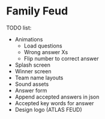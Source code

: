 # Family Feud

TODO list:

- Animations
  - Load questions
  - Wrong answer Xs
  - Flip number to correct answer
- Splash screen
- Winner screen
- Team name layouts
- Sound assets
- Answer form
- Append accepted answers in json
- Accepted key words for answer
- Design logo (ATLAS FEUD)
